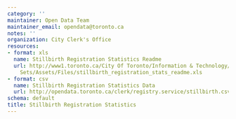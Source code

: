 ```yaml
---
category: ''
maintainer: Open Data Team
maintainer_email: opendata@toronto.ca
notes: ''
organization: City Clerk's Office
resources:
- format: xls
  name: Stillbirth Registration Statistics Readme
  url: http://www1.toronto.ca/City Of Toronto/Information & Technology/Open Data/Data
    Sets/Assets/Files/stillbirth_registration_stats_readme.xls
- format: csv
  name: Stillbirth Registration Statistics Data
  url: http://opendata.toronto.ca/clerk/registry.service/stillbirth.csv
schema: default
title: Stillbirth Registration Statistics
---
```

